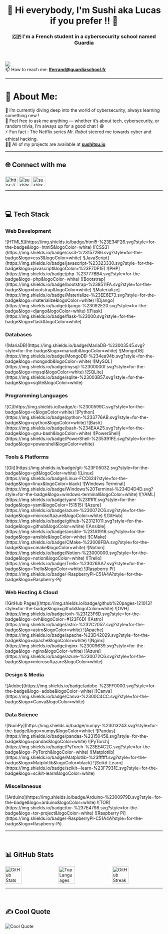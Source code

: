 <h1 align="center">👋 Hi everybody, I'm Sushi aka Lucas if you prefer !! 👋</h1>
<h3 align="center">🇨🇵 I'm a French student in a cybersecurity school named Guardia</h3>

<br>
<br>

<a href="https://visitcount.itsvg.in">
  <img src="https://visitcount.itsvg.in/api?id=Sushitsu&label=Secret%20Admirers&color=10&icon=7&pretty=false" />
</a>
<br>
📫 How to reach me: <a href="mailto:lferrand@guardiaschool.fr"><strong>lferrand@guardiaschool.fr</strong></a>

<hr>

# 💫 About Me:
🔭 I’m currently diving deep into the world of cybersecurity, always learning something new ! <br>
💬 Feel free to ask me anything — whether it’s about tech, cybersecurity, or random trivia, I’m always up for a good chat ! 😄 <br>
⚡ Fun fact : The Netflix series *Mr. Robot* steered me towards cyber and ethical hacking.<br>
👨‍💻 All of my projects are available at [**sushitsu.io**](https://freefrontend.com/assets/img/html-funny-404-pages/HTML-404-Error-Page.gif)

<hr>

<h2 align="left" style="margin-bottom: 25px;margin-top: 30px">🌐 Connect with me</h2>
<p align="left">
  <a href="https://linkedin.com/in/https://www.linkedin.com/in/lucasferrand/" target="blank">
    <img align="center" src="https://raw.githubusercontent.com/rahuldkjain/github-profile-readme-generator/master/src/images/icons/Social/linked-in-alt.svg" alt="https://www.linkedin.com/in/lucasferrand/" height="30" width="40"/>
  </a>
  <a href="https://discord.gg/sushitsu" target="blank">
    <img align="center" src="https://raw.githubusercontent.com/rahuldkjain/github-profile-readme-generator/master/src/images/icons/Social/discord.svg" alt="sushitsu" height="30" width="40" />
  </a>
  <a href="https://codepen.io/sushitsu" target="blank">
    <img align="center" src="https://raw.githubusercontent.com/rahuldkjain/github-profile-readme-generator/master/src/images/icons/Social/codepen.svg" alt="sushitsu" height="30" width="40"/>
  </a>
</p>

<hr>
<br>

<h2 align="left">💻 Tech Stack</h2>

<h3 align="left">Web Development</h3>
<p>
  ![HTML5](https://img.shields.io/badge/html5-%23E34F26.svg?style=for-the-badge&logo=html5&logoColor=white)
  ![CSS3](https://img.shields.io/badge/css3-%231572B6.svg?style=for-the-badge&logo=css3&logoColor=white)
  ![JavaScript](https://img.shields.io/badge/javascript-%23323330.svg?style=for-the-badge&logo=javascript&logoColor=%23F7DF1E)
  ![PHP](https://img.shields.io/badge/php-%23777BB4.svg?style=for-the-badge&logo=php&logoColor=white)
  ![Bootstrap](https://img.shields.io/badge/bootstrap-%238511FA.svg?style=for-the-badge&logo=bootstrap&logoColor=white)
  ![Materialize](https://img.shields.io/badge/Materialize-%23EE6E73.svg?style=for-the-badge&logo=materialize&logoColor=white)
  ![Django](https://img.shields.io/badge/django-%23092E20.svg?style=for-the-badge&logo=django&logoColor=white)
  ![Flask](https://img.shields.io/badge/flask-%23000.svg?style=for-the-badge&logo=flask&logoColor=white)
</p>

<h3 align="left">Databases</h3>
<p>
  ![MariaDB](https://img.shields.io/badge/MariaDB-%23003545.svg?style=for-the-badge&logo=mariadb&logoColor=white)
  ![MongoDB](https://img.shields.io/badge/MongoDB-%234ea94b.svg?style=for-the-badge&logo=mongodb&logoColor=white)
  ![MySQL](https://img.shields.io/badge/mysql-%2300000f.svg?style=for-the-badge&logo=mysql&logoColor=white)
  ![SQLite](https://img.shields.io/badge/sqlite-%23003B57.svg?style=for-the-badge&logo=sqlite&logoColor=white)
</p>

<h3 align="left">Programming Languages</h3>
<p>
  ![C](https://img.shields.io/badge/c-%2300599C.svg?style=for-the-badge&logo=c&logoColor=white)
  ![Python](https://img.shields.io/badge/python-%233776AB.svg?style=for-the-badge&logo=python&logoColor=white)
  ![Bash](https://img.shields.io/badge/bash-%234EAA25.svg?style=for-the-badge&logo=gnu-bash&logoColor=white)
  ![PowerShell](https://img.shields.io/badge/PowerShell-%235391FE.svg?style=for-the-badge&logo=powershell&logoColor=white)
</p>

<h3 align="left">Tools & Platforms</h3>
<p>
  ![Git](https://img.shields.io/badge/git-%23F05032.svg?style=for-the-badge&logo=git&logoColor=white)
  ![Linux](https://img.shields.io/badge/Linux-FCC624?style=for-the-badge&logo=linux&logoColor=black)
  ![Windows Terminal](https://img.shields.io/badge/Windows%20Terminal-%234D4D4D.svg?style=for-the-badge&logo=windows-terminal&logoColor=white)
  ![YAML](https://img.shields.io/badge/yaml-%23ffffff.svg?style=for-the-badge&logo=yaml&logoColor=151515)
  ![Azure](https://img.shields.io/badge/azure-%230072C6.svg?style=for-the-badge&logo=microsoftazure&logoColor=white)
  ![GitHub](https://img.shields.io/badge/github-%23121011.svg?style=for-the-badge&logo=github&logoColor=white)
  ![Ansible](https://img.shields.io/badge/ansible-%231A1918.svg?style=for-the-badge&logo=ansible&logoColor=white)
  ![CMake](https://img.shields.io/badge/CMake-%23008FBA.svg?style=for-the-badge&logo=cmake&logoColor=white)
  ![Notion](https://img.shields.io/badge/Notion-%23000000.svg?style=for-the-badge&logo=notion&logoColor=white)
  ![Trello](https://img.shields.io/badge/Trello-%23026AA7.svg?style=for-the-badge&logo=Trello&logoColor=white)
  ![Raspberry Pi](https://img.shields.io/badge/-RaspberryPi-C51A4A?style=for-the-badge&logo=Raspberry-Pi)
</p>

<h3 align="left">Web Hosting & Cloud</h3>
<p>
  ![GitHub Pages](https://img.shields.io/badge/github%20pages-121013?style=for-the-badge&logo=github&logoColor=white)
  ![OVH](https://img.shields.io/badge/ovh-%23123F6D.svg?style=for-the-badge&logo=ovh&logoColor=#123F6D)
  ![Astro](https://img.shields.io/badge/astro-%232C2052.svg?style=for-the-badge&logo=astro&logoColor=white)
  ![Apache](https://img.shields.io/badge/apache-%23D42029.svg?style=for-the-badge&logo=apache&logoColor=white)
  ![Nginx](https://img.shields.io/badge/nginx-%23009639.svg?style=for-the-badge&logo=nginx&logoColor=white)
  ![Azure](https://img.shields.io/badge/azure-%230072C6.svg?style=for-the-badge&logo=microsoftazure&logoColor=white)
</p>

<h3 align="left">Design & Media</h3>
<p>
  ![Adobe](https://img.shields.io/badge/adobe-%23FF0000.svg?style=for-the-badge&logo=adobe&logoColor=white)
  ![Canva](https://img.shields.io/badge/Canva-%2300C4CC.svg?style=for-the-badge&logo=Canva&logoColor=white)
</p>

<h3 align="left">Data Science</h3>
<p>
  ![NumPy](https://img.shields.io/badge/numpy-%23013243.svg?style=for-the-badge&logo=numpy&logoColor=white)
  ![Pandas](https://img.shields.io/badge/pandas-%23150458.svg?style=for-the-badge&logo=pandas&logoColor=white)
  ![PyTorch](https://img.shields.io/badge/PyTorch-%23EE4C2C.svg?style=for-the-badge&logo=PyTorch&logoColor=white)
  ![Matplotlib](https://img.shields.io/badge/Matplotlib-%23ffffff.svg?style=for-the-badge&logo=Matplotlib&logoColor=black)
  ![Scikit-Learn](https://img.shields.io/badge/scikit--learn-%23F7931E.svg?style=for-the-badge&logo=scikit-learn&logoColor=white)
</p>

<h3 align="left">Miscellaneous</h3>
<p>
  ![Arduino](https://img.shields.io/badge/Arduino-%2300979D.svg?style=for-the-badge&logo=arduino&logoColor=white)
  ![TOR](https://img.shields.io/badge/tor-%237E4798.svg?style=for-the-badge&logo=tor-project&logoColor=white)
  ![Raspberry Pi](https://img.shields.io/badge/-RaspberryPi-C51A4A?style=for-the-badge&logo=Raspberry-Pi)
</p>

<hr>
<br>

<h2 align="left">📊 GitHub Stats</h2>

<div style="display: flex; justify-content: space-between; flex-wrap: wrap;">
  <img src="https://github-readme-stats.vercel.app/api?username=Sushi&theme=radical&hide_border=false&include_all_commits=true&count_private=true" alt="GitHub Stats" style="width: 32%;">
  <img src="https://github-readme-stats.vercel.app/api/top-langs/?username=Sushi&theme=radical&hide_border=false&include_all_commits=true&count_private=true&layout=compact" alt="Top Languages" style="width: 32%;">
  <img src="https://github-readme-streak-stats.herokuapp.com/?user=Sushi&theme=radical&hide_border=false" alt="GitHub Streak" style="width: 32%;">
</div>

<hr>
<br>

<h2 align="left">✍️ Cool Quote</h2>
<img src="https://quotes-github-readme.vercel.app/api?type=horizontal&theme=tokyonight&quote=Every%20lock%20has%20a%20key,%20and%20every%20key%20has%20a%20lock.%20It%20is%20just%20a%20matter%20of%20finding%20it.&author=Arsène%20Lupin" alt="Cool Quote">
